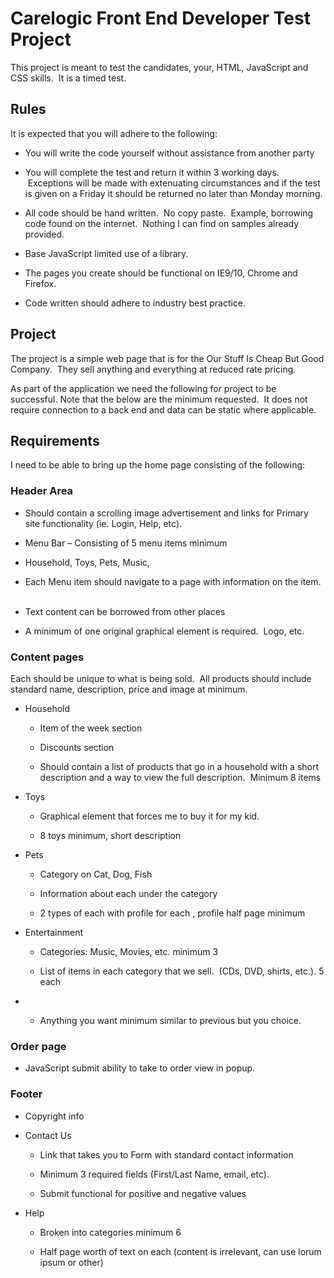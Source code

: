 Carelogic Front End Developer Test Project
==========================================

This project is meant to test the candidates, your, HTML, JavaScript and CSS
skills.  It is a timed test.

Rules
-----

It is expected that you will adhere to the following:

  * You will write the code yourself without assistance from another party 

  * You will complete the test and return it within 3 working days.  Exceptions will be made with extenuating circumstances and if the test is given on a Friday it should be returned no later than Monday morning. 

  * All code should be hand written.  No copy paste.  Example, borrowing code found on the internet.  Nothing I can find on samples already provided. 

  * Base JavaScript limited use of a library. 

  * The pages you create should be functional on IE9/10, Chrome and Firefox. 

  * Code written should adhere to industry best practice. 


Project
-------

The project is a simple web page that is for the Our Stuff Is Cheap But Good
Company.  They sell anything and everything at reduced rate pricing.

As part of the application we need the following for project to be successful.
Note that the below are the minimum requested.  It does not require connection
to a back end and data can be static where applicable.

Requirements
------------

I need to be able to bring up the home page consisting of the following:

### Header Area

  * Should contain a scrolling image advertisement and links for Primary site functionality (ie. Login, Help, etc). 

  * Menu Bar – Consisting of 5 menu items minimum 

  * Household, Toys, Pets, Music, <Your Choice> 

  * Each Menu item should navigate to a page with information on the item.   

  * Text content can be borrowed from other places 

  * A minimum of one original graphical element is required.  Logo, etc. 

### Content pages

Each should be unique to what is being sold.  All products should include
standard name, description, price and image at minimum.

  * Household 

    * Item of the week section 

    * Discounts section 

    * Should contain a list of products that go in a household with a short description and a way to view the full description.  Minimum 8 items 

  * Toys 

    * Graphical element that forces me to buy it for my kid. 

    * 8 toys minimum, short description 

  * Pets 

    * Category on Cat, Dog, Fish 

    * Information about each under the category 

    * 2 types of each with profile for each , profile half page minimum 

  * Entertainment 

    * Categories: Music, Movies, etc. minimum 3 

    * List of items in each category that we sell.  (CDs, DVD, shirts, etc.). 5 each  


  * <Your Choice> 

    * Anything you want minimum similar to previous but you choice. 

### Order page

  * JavaScript submit ability to take to order view in popup. 

### Footer

  * Copyright info 

  * Contact Us 

    * Link that takes you to Form with standard contact information 

    * Minimum 3 required fields (First/Last Name, email, etc). 

    * Submit functional for positive and negative values 

  * Help 

    * Broken into categories minimum 6 

    * Half page worth of text on each (content is irrelevant, can use lorum ipsum or other) 


